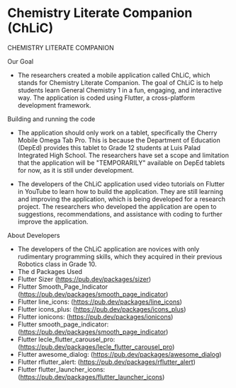 # Chemistry Literate Companion (ChLiC)
CHEMISTRY LITERATE COMPANION

Our Goal
- The researchers created a mobile application called ChLiC, which stands for Chemistry Literate Companion. The goal of ChLiC is to help students learn General Chemistry 1 in a fun, engaging, and interactive way. The application is coded using Flutter, a cross-platform development framework.

Building and running the code 

- The application should only work on a tablet, specifically the Cherry Mobile Omega Tab Pro. This is because the Department of Education (DepEd) provides this tablet to Grade 12 students at Luis Palad Integrated High School. The researchers have set a scope and limitation that the application will be "TEMPORARILY" available on DepEd tablets for now, as it is still under development.

- The developers of the ChLiC application used video tutorials on Flutter in YouTube to learn how to build the application. They are still learning and improving the application, which is being developed for a research project. The researchers who developed the application are open to suggestions, recommendations, and assistance with coding to further improve the application.

About Developers
- The developers of the ChLiC application are novices with only rudimentary programming skills, which they acquired in their previous Robotics class in Grade 10.
- The d
Packages Used
- Flutter Sizer (https://pub.dev/packages/sizer)
- Flutter Smooth_Page_Indicator (https://pub.dev/packages/smooth_page_indicator)
- Flutter line_icons: (https://pub.dev/packages/line_icons)
- Flutter icons_plus: (https://pub.dev/packages/icons_plus)
- Flutter ionicons: (https://pub.dev/packages/ionicons)
- Flutter smooth_page_indicator: (https://pub.dev/packages/smooth_page_indicator)
- Flutter lecle_flutter_carousel_pro:  (https://pub.dev/packages/lecle_flutter_carousel_pro)
- Flutter awesome_dialog: (https://pub.dev/packages/awesome_dialog)                             
- Flutter rflutter_alert: (https://pub.dev/packages/rflutter_alert)
- Flutter flutter_launcher_icons: (https://pub.dev/packages/flutter_launcher_icons)
